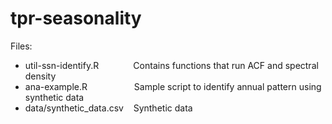 # tpr-seasonality

Files:
* util-ssn-identify.R &nbsp; &nbsp; &nbsp; &nbsp; &nbsp; &nbsp; &nbsp;Contains functions that run ACF and spectral density
* ana-example.R  &nbsp; &nbsp; &nbsp; &nbsp; &nbsp; &nbsp; &nbsp; &nbsp; &nbsp; Sample script to identify annual pattern using synthetic data
* data/synthetic_data.csv &nbsp; &nbsp;Synthetic data 
